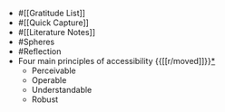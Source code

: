 - #[[Gratitude List]]
- #[[Quick Capture]]
- #[[Literature Notes]]
- #Spheres 
- #Reflection
- Four main principles of accessibility {{[[r/moved]]}}[*](((vzNnYwFe3)))
    - Perceivable
    - Operable
    - Understandable
    - Robust
